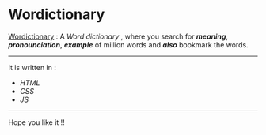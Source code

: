 # Wordictionary

[Wordictionary](https://www.google.com/ "Wordictionary: A word dictionary website") : A _Word dictionary_ , where you search for ***meaning***, ***pronounciation***, ***example*** of million words and ***also*** bookmark the words. 

- - - -

 It is written in :

*   _HTML_
*   _CSS_
*   _JS_
                                
- - - - 
Hope you like it !!
